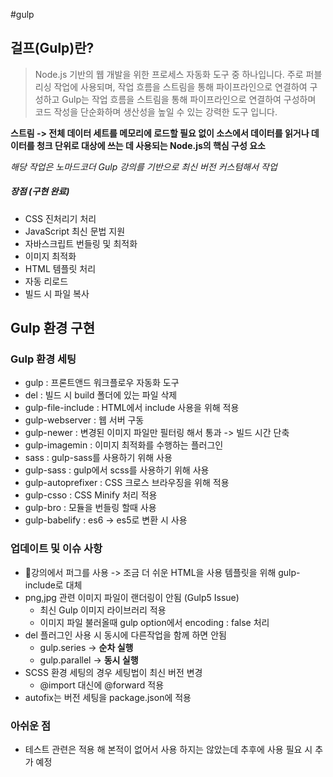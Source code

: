 #gulp
## 걸프(Gulp)란?
> Node.js 기반의 웹 개발을 위한 프로세스 자동화 도구 중 하나입니다.
> 주로 퍼블리싱 작업에 사용되며, 작업 흐름을 스트림을 통해 파이프라인으로 연결하여 구성하고
> Gulp는 작업 흐름을 스트림을 통해 파이프라인으로 연결하여 구성하며
> 코드 작성을 단순화하며 생산성을 높일 수 있는 강력한 도구 입니다.

**스트림 -> 전체 데이터 세트를 메모리에 로드할 필요 없이 소스에서 데이터를 읽거나 데이터를 청크 단위로 대상에 쓰는 데 사용되는 Node.js의 핵심 구성 요소**

*해당 작업은 노마드코더 Gulp 강의를 기반으로 최신 버전 커스텀해서 작업*
##### 장점 (구현 완료)
- CSS 진처리기 처리
- JavaScript 최신 문법 지원
- 자바스크립트 번들링 및 최적화
- 이미지 최적화
- HTML 템플릿 처리
- 자동 리로드
- 빌드 시 파일 복사
## Gulp 환경 구현
### Gulp 환경 세팅
- gulp : 프론트앤드 워크플로우 자동화 도구
- del : 빌드 시 build 폴더에 있는 파일 삭제
- gulp-file-include  : HTML에서 include 사용을 위해 적용
- gulp-webserver  : 웹 서버 구동
- gulp-newer : 변경된 이미지 파일만 필터링 해서 통과 -> 빌드 시간 단축
- gulp-imagemin : 이미지 최적화를 수행하는 플러그인
- sass : gulp-sass를 사용하기 위해 사용
- gulp-sass : gulp에서 scss를 사용하기 위해 사용
- gulp-autoprefixer : CSS 크로스 브라우징을 위해 적용
- gulp-csso : CSS Minify 처리 적용
- gulp-bro : 모듈을 번들링 할때 사용
- gulp-babelify : es6 -> es5로 변환 시 사용
### 업데이트 및  이슈 사항
- 강의에서 퍼그를 사용 -> 조금 더 쉬운 HTML을 사용 템플릿을 위해 gulp-include로 대체
- png,jpg 관련 이미지 파일이 랜더링이 안됨 (Gulp5 Issue)
    - 최신 Gulp 이미지 라이브러리 적용
    - 이미지 파일 불러올때 gulp option에서 encoding : false 처리
- del 플러그인 사용 시 동시에 다른작업을 함께 하면 안됨
    - gulp.series -> **순차 실행**
    - gulp.parallel -> **동시 실행**
- SCSS 환경 세팅의 경우 세팅법이 최신 버전 변경
    -  @import 대신에 @forward 적용
- autofix는 버전 세팅을 package.json에 적용
### 아쉬운 점
- 테스트 관련은 적용 해 본적이 없어서 사용 하지는 않았는데 추후에 사용 필요 시 추가 예정
